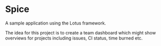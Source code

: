# Spice

A sample application using the Lotus framework.

The idea for this project is to create a team dashboard which might show
overviews for projects including issues, CI status, time burned etc.
